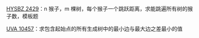 [HYSBZ 2429](https://github.com/Hapoa/Accepted/blob/master/47%20-%20%E6%9C%80%E5%B0%8F%E7%93%B6%E9%A2%88%E7%94%9F%E6%88%90%E6%A0%91/003%20-%20HYSBZ%202429.md)：n 猴子，m 棵树，每个猴子一个跳跃距离，求能跳遍所有树的猴子数，模板题

[UVA 10457](https://github.com/Hapoa/Accepted/blob/master/47%20-%20%E6%9C%80%E5%B0%8F%E7%93%B6%E9%A2%88%E7%94%9F%E6%88%90%E6%A0%91/001%20-%20UVA%2010457.md)：求包含起始点的所有生成树中的最小边与最大边之差最小的值

























